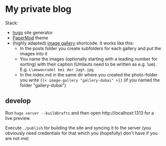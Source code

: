 # My private blog

Stack:
- [hugo](https://gohugo.io) site generator
- [PaperMod](https://github.com/adityatelange/hugo-PaperMod) theme
- (highly adapted) [image gallery](https://github.com/thisdev/hugo-gallery-shortcode) shortcode. It works like this:
    - In the posts folder you create subfolders for each gallery and put the images into it
    - You name the images (optionally starting with a leading number for sorting) with their caption (Umlauts need to be written as e.g. \ue). E.g. `L\oewenrudel bei der Jagt.jpg`
    - In the index.md in the same dir where you created the photo-folder you write `{{< image-gallery "gallery-dubai" >}}` (if you named the folder "gallery-dubai")

## develop

Run `hugo server --buildDrafts` and then open http://localhost:1313 for a live preview.

Execute `./publish` for building the site and syncing it to the server (you obviously need credentials for that which you (hopefully) don't have if you are not me)
